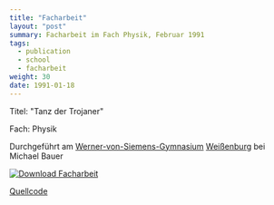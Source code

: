 ```yaml
---
title: "Facharbeit"
layout: "post"
summary: Facharbeit im Fach Physik, Februar 1991
tags:
  - publication
  - school
  - facharbeit
weight: 30
date: 1991-01-18
---
```


Titel: "Tanz der Trojaner"

Fach: Physik 

Durchgeführt am [Werner-von-Siemens-Gymnasium](https://www.wvsgym.de/) [Weißenburg](https://www.weissenburg.de/) bei Michael Bauer

[![Download Facharbeit](facharbeit_miniatur.png)](https://github.com/wuan/facharbeit/releases/latest/download/facharbeit.pdf)

[Quellcode](https://github.com/wuan/facharbeit)
